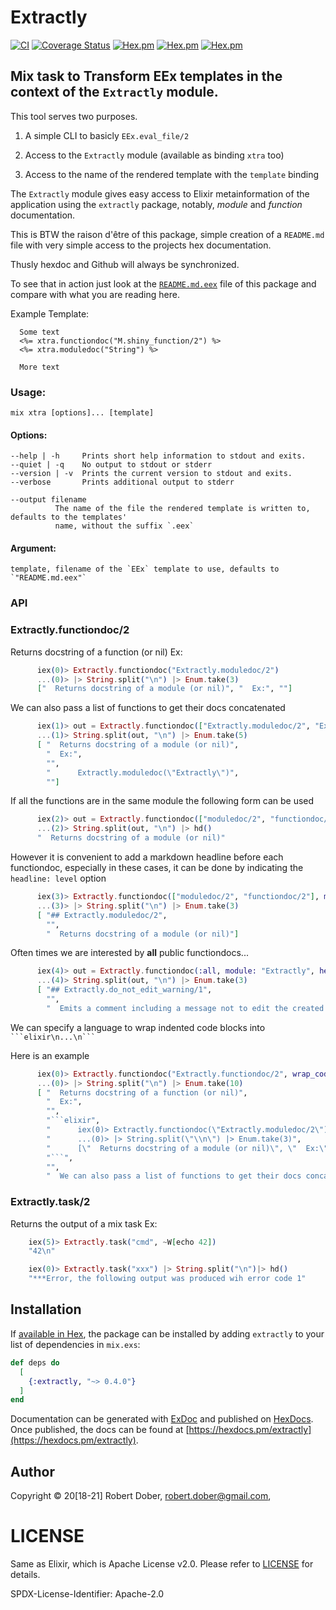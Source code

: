 # Extractly

<!--
DO NOT EDIT THIS FILE
It has been generated from the template `README.md.eex` by Extractly (https://github.com/RobertDober/extractly.git)
and any changes you make in this file will most likely be lost
-->


[![CI](https://github.com/RobertDober/extractly/actions/workflows/ci.yml/badge.svg)](https://github.com/RobertDober/extractly/actions/workflows/ci.yml)
[![Coverage Status](https://coveralls.io/repos/github/RobertDober/extractly/badge.svg?branch=main)](https://coveralls.io/github/RobertDober/extractly?branch=main)
[![Hex.pm](https://img.shields.io/hexpm/v/extractly.svg)](https://hex.pm/packages/extractly)
[![Hex.pm](https://img.shields.io/hexpm/dw/extractly.svg)](https://hex.pm/packages/extractly)
[![Hex.pm](https://img.shields.io/hexpm/dt/extractly.svg)](https://hex.pm/packages/extractly)



##  Mix task to Transform EEx templates in the context of the `Extractly` module.

  This tool serves two purposes.

  1. A simple CLI to basicly `EEx.eval_file/2`

  1. Access to the `Extractly` module (available as binding `xtra` too)

  1. Access to the name of the rendered template with the `template` binding

  The `Extractly` module gives easy access to Elixir metainformation of the application using
  the `extractly` package, notably, _module_  and _function_ documentation.

  This is BTW the raison d'être of this package, simple creation of a `README.md` file with very simple
  access to the projects hex documentation.

  Thusly hexdoc and Github will always be synchronized.

  To see that in action just look at the [`README.md.eex`](README.md.eex) file of this package and compare
  with what you are reading here.


  Example Template:

      Some text
      <%= xtra.functiondoc("M.shiny_function/2") %>
      <%= xtra.moduledoc("String") %>

      More text


### Usage:

    mix xtra [options]... [template]

#### Options:

    --help | -h     Prints short help information to stdout and exits.
    --quiet | -q    No output to stdout or stderr
    --version | -v  Prints the current version to stdout and exits.
    --verbose       Prints additional output to stderr

    --output filename
              The name of the file the rendered template is written to, defaults to the templates'
              name, without the suffix `.eex`

#### Argument:

    template, filename of the `EEx` template to use, defaults to `"README.md.eex"`




### API

### Extractly.functiondoc/2

  Returns docstring of a function (or nil)
  Ex:

```elixir
      iex(0)> Extractly.functiondoc("Extractly.moduledoc/2") 
      ...(0)> |> String.split("\n") |> Enum.take(3)
      ["  Returns docstring of a module (or nil)", "  Ex:", ""]
```

  We can also pass a list of functions to get their docs concatenated

```elixir
      iex(1)> out = Extractly.functiondoc(["Extractly.moduledoc/2", "Extactly.functiondoc/2"])
      ...(1)> String.split(out, "\n") |> Enum.take(5)
      [ "  Returns docstring of a module (or nil)",
        "  Ex:",
        "",
        "      Extractly.moduledoc(\"Extractly\")",
        ""]
```

  If all the functions are in the same module the following form can be used

```elixir
      iex(2)> out = Extractly.functiondoc(["moduledoc/2", "functiondoc/2"], module: "Extractly")
      ...(2)> String.split(out, "\n") |> hd()
      "  Returns docstring of a module (or nil)"
```

  However it is convenient to add a markdown headline before each functiondoc, especially in these cases,
  it can be done by indicating the `headline: level` option

```elixir
      iex(3)> Extractly.functiondoc(["moduledoc/2", "functiondoc/2"], module: "Extractly", headline: 2)
      ...(3)> |> String.split("\n") |> Enum.take(3)
      [ "## Extractly.moduledoc/2",
        "",
        "  Returns docstring of a module (or nil)"]
```

  Often times we are interested by **all** public functiondocs...

```elixir
      iex(4)> out = Extractly.functiondoc(:all, module: "Extractly", headline: 2)
      ...(4)> String.split(out, "\n") |> Enum.take(3)
      [ "## Extractly.do_not_edit_warning/1",
        "",
        "  Emits a comment including a message not to edit the created file, as it will be recreated from this template."]
```

  We can specify a language to wrap indented code blocks into ` ```elixir\n...\n``` `

  Here is an example

```elixir
      iex(0)> Extractly.functiondoc("Extractly.functiondoc/2", wrap_code_blocks: "elixir")
      ...(0)> |> String.split("\n") |> Enum.take(10)
      [ "  Returns docstring of a function (or nil)",
        "  Ex:",
        "",
        "```elixir",
        "      iex(0)> Extractly.functiondoc(\"Extractly.moduledoc/2\") ",
        "      ...(0)> |> String.split(\"\\n\") |> Enum.take(3)",
        "      [\"  Returns docstring of a module (or nil)\", \"  Ex:\", \"\"]",
        "```",
        "",
        "  We can also pass a list of functions to get their docs concatenated"]
```

### Extractly.task/2

Returns the output of a mix task
  Ex:

```elixir
    iex(5)> Extractly.task("cmd", ~W[echo 42])
    "42\n"
```

```elixir
    iex(0)> Extractly.task("xxx") |> String.split("\n")|> hd()
    "***Error, the following output was produced wih error code 1"
```


## Installation

If [available in Hex](https://hex.pm/docs/publish), the package can be installed
by adding `extractly` to your list of dependencies in `mix.exs`:

```elixir
def deps do
  [
    {:extractly, "~> 0.4.0"}
  ]
end
```

Documentation can be generated with [ExDoc](https://github.com/elixir-lang/ex_doc)
and published on [HexDocs](https://hexdocs.pm). Once published, the docs can
be found at [https://hexdocs.pm/extractly](https://hexdocs.pm/extractly).


## Author

Copyright © 20[18-21] Robert Dober, robert.dober@gmail.com,

# LICENSE

Same as Elixir, which is Apache License v2.0. Please refer to [LICENSE](LICENSE) for details.

SPDX-License-Identifier: Apache-2.0
